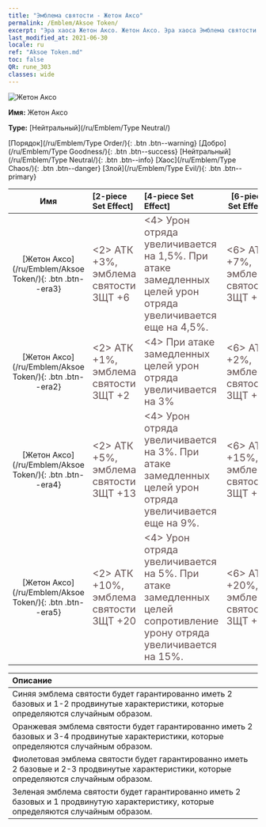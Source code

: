 ```yaml
---
title: "Эмблема святости - Жетон Аксо"
permalink: /Emblem/Aksoe Token/
excerpt: "Эра хаоса Жетон Аксо. Жетон Аксо. Эра хаоса Эмблема святости Жетон Аксо. Эра хаоса Нейтральный Жетон Аксо"
last_modified_at: 2021-06-30
locale: ru
ref: "Aksoe Token.md"
toc: false
QR: rune_303
classes: wide
---
```


  ![Жетон Аксо](/images/r/rune_icon_303.png)

 **Имя:** Жетон Аксо

 **Type:** [Нейтральный](/ru/Emblem/Type Neutral/)

  [Порядок](/ru/Emblem/Type Order/){: .btn .btn--warning}   [Добро](/ru/Emblem/Type Goodness/){: .btn .btn--success}   [Нейтральный](/ru/Emblem/Type Neutral/){: .btn .btn--info}   [Хаос](/ru/Emblem/Type Chaos/){: .btn .btn--danger}   [Злой](/ru/Emblem/Type Evil/){: .btn .btn--primary} 

  |  Имя    | [2-piece Set Effect] | [4-piece Set Effect] | [6-piece Set Effect]  | 
  |:-----------------------:|:-------------------|:-----------------|----------------| 
  | [Жетон Аксо](/ru/Emblem/Aksoe Token/){: .btn .btn--era3} | <span style="color: #645252;font-size:20px">&lt;2&gt; АТК +3%, эмблема святости ЗЩТ +6</span> | <span style="color: #645252;font-size:20px">&lt;4&gt; Урон отряда увеличивается на 1,5%. При атаке замедленных целей урон отряда увеличивается еще на 4,5%.</span> | <span style="color: #645252;font-size:20px">&lt;6&gt; АТК +7%, эмблема святости ЗЩТ +16</span> | 
  | [Жетон Аксо](/ru/Emblem/Aksoe Token/){: .btn .btn--era2} | <span style="color: #645252;font-size:20px">&lt;2&gt; АТК +1%, эмблема святости ЗЩТ +2</span> | <span style="color: #645252;font-size:20px">&lt;4&gt; При атаке замедленных целей урон отряда увеличивается на 3%</span> | <span style="color: #645252;font-size:20px">&lt;6&gt; АТК +2%, эмблема святости ЗЩТ +6</span> | 
  | [Жетон Аксо](/ru/Emblem/Aksoe Token/){: .btn .btn--era4} | <span style="color: #645252;font-size:20px">&lt;2&gt; АТК +5%, эмблема святости ЗЩТ +13</span> | <span style="color: #645252;font-size:20px">&lt;4&gt; Урон отряда увеличивается на 3%. При атаке замедленных целей урон отряда увеличивается еще на 9%.</span> | <span style="color: #645252;font-size:20px">&lt;6&gt; АТК +15%, эмблема святости ЗЩТ +30</span> | 
  | [Жетон Аксо](/ru/Emblem/Aksoe Token/){: .btn .btn--era5} | <span style="color: #645252;font-size:20px">&lt;2&gt; АТК +10%, эмблема святости ЗЩТ +20</span> | <span style="color: #645252;font-size:20px">&lt;4&gt; Урон отряда увеличивается на 5%. При атаке замедленных целей сопротивление урону отряда увеличивается на 15%.</span> | <span style="color: #645252;font-size:20px">&lt;6&gt; АТК +20%, эмблема святости ЗЩТ +55</span> | 

  |         Описание            | 
  |:-------------------------------|
  | Синяя эмблема святости будет гарантированно иметь 2 базовых и 1-2 продвинутые характеристики, которые определяются случайным образом. |
  | Оранжевая эмблема святости будет гарантированно иметь 2 базовых и 3-4 продвинутые характеристики, которые определяются случайным образом. |
  | Фиолетовая эмблема святости будет гарантированно иметь 2 базовые и 2-3 продвинутые характеристики, которые определяются случайным образом. |
  | Зеленая эмблема святости будет гарантированно иметь 2 базовых и 1 продвинутую характеристику, которые определяются случайным образом. |
